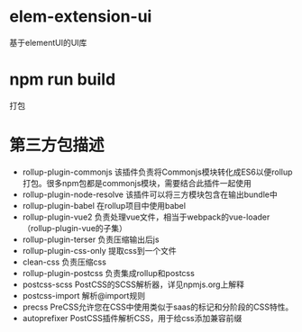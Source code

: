 # elem-extension-ui
基于elementUI的UI库

# npm run build
打包

# 第三方包描述

* rollup-plugin-commonjs 该插件负责将Commonjs模块转化成ES6以便rollup打包。很多npm包都是commonjs模块，需要结合此插件一起使用
* rollup-plugin-node-resolve 该插件可以将三方模块包含在输出bundle中
* rollup-plugin-babel 在rollup项目中使用babel
* rollup-plugin-vue2 负责处理vue文件，相当于webpack的vue-loader（rollup-plugin-vue的子集）
* rollup-plugin-terser 负责压缩输出后js
* rollup-plugin-css-only 提取css到一个文件
* clean-css 负责压缩css
* rollup-plugin-postcss 负责集成rollup和postcss
* postcss-scss PostCSS的SCSS解析器，详见npmjs.org上解释
* postcss-import 解析@import规则
* precss PreCSS允许您在CSS中使用类似于saas的标记和分阶段的CSS特性。
* autoprefixer PostCSS插件解析CSS，用于给css添加兼容前缀